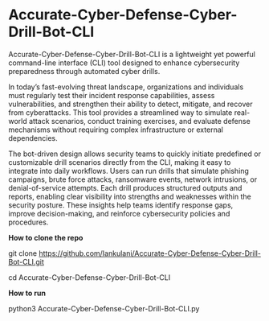 # Accurate-Cyber-Defense-Cyber-Drill-Bot-CLI
Accurate-Cyber-Defense-Cyber-Drill-Bot-CLI is a lightweight yet powerful command-line interface (CLI) tool designed to enhance cybersecurity preparedness through automated cyber drills.


In today’s fast-evolving threat landscape, organizations and individuals must regularly test their incident response capabilities, assess vulnerabilities, and strengthen their ability to detect, mitigate, and recover from cyberattacks. This tool provides a streamlined way to simulate real-world attack scenarios, conduct training exercises, and evaluate defense mechanisms without requiring complex infrastructure or external dependencies.

The bot-driven design allows security teams to quickly initiate predefined or customizable drill scenarios directly from the CLI, making it easy to integrate into daily workflows. Users can run drills that simulate phishing campaigns, brute force attacks, ransomware events, network intrusions, or denial-of-service attempts. Each drill produces structured outputs and reports, enabling clear visibility into strengths and weaknesses within the security posture. These insights help teams identify response gaps, improve decision-making, and reinforce cybersecurity policies and procedures.

**How to clone the repo**

git clone https://github.com/Iankulani/Accurate-Cyber-Defense-Cyber-Drill-Bot-CLI.git

cd Accurate-Cyber-Defense-Cyber-Drill-Bot-CLI

**How to run**

python3 Accurate-Cyber-Defense-Cyber-Drill-Bot-CLI.py
